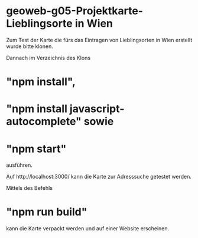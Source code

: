 # geoweb-g05-Projektkarte-Lieblingsorte in Wien

Zum Test der Karte die fürs das Eintragen von Lieblingsorten in Wien erstellt wurde bitte klonen. 

Dannach im Verzeichnis des Klons 

# "npm install", 
# "npm install javascript-autocomplete" sowie 
# "npm start" 

ausführen. 

Auf http://localhost:3000/ kann die Karte zur Adresssuche getestet werden.

Mittels des Befehls 

# "npm run build"

kann die Karte verpackt werden und auf einer Website erscheinen.
